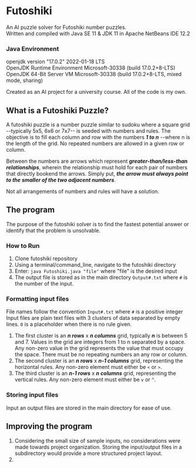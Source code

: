 # Futoshiki
An AI puzzle solver for Futoshiki number puzzles.  
Written and compiled with Java SE 11 & JDK 11 in Apache NetBeans IDE 12.2

### Java Environment
openjdk version "17.0.2" 2022-01-18 LTS  
OpenJDK Runtime Environment Microsoft-30338 (build 17.0.2+8-LTS)  
OpenJDK 64-Bit Server VM Microsoft-30338 (build 17.0.2+8-LTS, mixed mode, sharing)

Created as an AI project for a university course. All of the code is my own.

## What is a Futoshiki Puzzle?
A futoshiki puzzle is a number puzzle similar to sudoku where a square grid --typically 5x5, 6x6 or 7x7-- is seeded with  numbers and rules. The objective is to fill each column and row with the numbers ***1 to n*** --where n is the length of the grid. No repeated numbers are allowed in a given row or column.

Between the numbers are arrows which represent ***greater-than/less-than relationships***, wherein the relationship must hold for each pair of numbers that directly bookend the arrows. Simply put, ***the arrow must always point to the smaller of the two adjacent numbers***.

Not all arrangements of numbers and rules will have a solution. 

## The program
The purpose of the futoshiki solver is to find the fastest potential answer or identify that the problem is unsolvable.

### How to Run
 1. Clone futoshiki repository
 2. Using a terminal/command_line, navigate to the futoshiki directory
 3. Enter: `java Futoshiki.java "file"` where "file" is the desired input
 4. The output file is stored as in the main directory `Output#.txt` where `#` is the number of the input.

### Formatting input files
File names follow the convention `Input#.txt` where `#` is a positive integer  
Input files are plain text files with 3 clusters of data separated by empty lines. `0` is a placeholder when there is no rule given.
 1. The first cluster is an ***n rows*** x ***n columns*** grid, typically ***n*** is between 5 and 7. Values in the grid are integers from 1 to n separated by a space. Any non-zero value in the grid represents the value that must occupy the space. There must be no repeating numbers an any row or column.
 2. The second cluster is an ***n rows*** x ***n-1 columns*** grid, representing the horizontal rules. Any non-zero element must either be `<` or `>`.
 3. The third cluster is an ***n-1 rows*** x ***n columns*** grid, representing the vertical rules. Any non-zero element must either be `v` or `^`.

### Storing input files
Input an output files are stored in the main directory for ease of use.

## Improving the program
 1. Considering the small size of sample inputs, no considerations were made towards project organization. Storing the input/output files in a subdirectory would provide a more structured project layout.
 2. 



